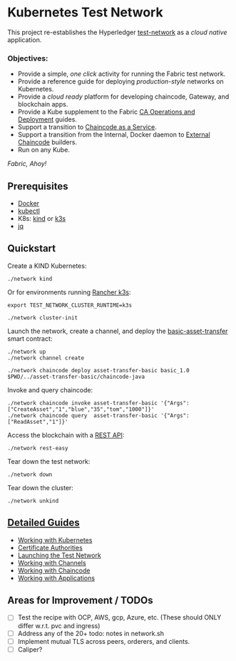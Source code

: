 # Kubernetes Test Network 

This project re-establishes the Hyperledger [test-network](../test-network) as a _cloud native_ application.

### Objectives:

- Provide a simple, _one click_ activity for running the Fabric test network.
- Provide a reference guide for deploying _production-style_ networks on Kubernetes.
- Provide a _cloud ready_ platform for developing chaincode, Gateway, and blockchain apps.
- Provide a Kube supplement to the Fabric [CA Operations and Deployment](https://hyperledger-fabric-ca.readthedocs.io/en/latest/deployguide/ca-deploy.html) guides.
- Support a transition to [Chaincode as a Service](https://hyperledger-fabric.readthedocs.io/en/latest/cc_service.html).
- Support a transition from the Internal, Docker daemon to [External Chaincode](https://hyperledger-fabric.readthedocs.io/en/latest/cc_launcher.html) builders.
- Run on any Kube.

_Fabric, Ahoy!_ 


## Prerequisites 

- [Docker](https://www.docker.com)
- [kubectl](https://kubernetes.io/docs/tasks/tools/)
- K8s: [kind](https://kind.sigs.k8s.io/docs/user/quick-start/#installation) or [k3s](https://rancherdesktop.io)
- [jq](https://stedolan.github.io/jq/)


## Quickstart

Create a KIND Kubernetes:
```shell
./network kind
```
Or for environments running [Rancher k3s](docs/KUBERNETES.md#rancher-desktop-and-k3s): 
```shell
export TEST_NETWORK_CLUSTER_RUNTIME=k3s

./network cluster-init 
```

Launch the network, create a channel, and deploy the [basic-asset-transfer](../asset-transfer-basic) smart contract: 
```shell
./network up
./network channel create

./network chaincode deploy asset-transfer-basic basic_1.0 $PWD/../asset-transfer-basic/chaincode-java
```

Invoke and query chaincode:
```shell
./network chaincode invoke asset-transfer-basic '{"Args":["CreateAsset","1","blue","35","tom","1000"]}' 
./network chaincode query  asset-transfer-basic '{"Args":["ReadAsset","1"]}'
```

Access the blockchain with a [REST API](https://github.com/hyperledger/fabric-samples/tree/main/asset-transfer-basic/rest-api-typescript): 
```shell
./network rest-easy
```

Tear down the test network: 
```shell
./network down 
```

Tear down the cluster: 
```shell
./network unkind
```


## [Detailed Guides](docs/README.md)

- [Working with Kubernetes](docs/KUBERNETES.md)
- [Certificate Authorities](docs/CA.md)
- [Launching the Test Network](docs/TEST_NETWORK.md)
- [Working with Channels](docs/CHANNELS.md)
- [Working with Chaincode](docs/CHAINCODE.md)
- [Working with Applications](docs/APPLICATIONS.md)


## Areas for Improvement / TODOs

- [ ] Test the recipe with OCP, AWS, gcp, Azure, etc. (These should ONLY differ w.r.t. pvc and ingress)
- [ ] Address any of the 20+ todo: notes in network.sh
- [ ] Implement mutual TLS across peers, orderers, and clients. 
- [ ] Caliper?  
